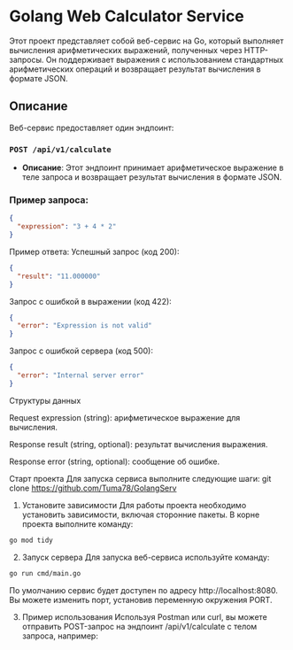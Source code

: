# Golang Web Calculator Service

Этот проект представляет собой веб-сервис на Go, который выполняет вычисления арифметических выражений, полученных через HTTP-запросы. Он поддерживает выражения с использованием стандартных арифметических операций и возвращает результат вычисления в формате JSON.

## Описание

Веб-сервис предоставляет один эндпоинт:

### `POST /api/v1/calculate`

- **Описание**: Этот эндпоинт принимает арифметическое выражение в теле запроса и возвращает результат вычисления в формате JSON.
  
### Пример запроса:
```json
{
  "expression": "3 + 4 * 2"
}
```
Пример ответа:
Успешный запрос (код 200):
```json
{
  "result": "11.000000"
}
```
Запрос с ошибкой в выражении (код 422):
```json
{
  "error": "Expression is not valid"
}
```
Запрос с ошибкой сервера (код 500):
```json
{
  "error": "Internal server error"
}
```
Структуры данных

Request expression (string): арифметическое выражение для вычисления.

Response result (string, optional): результат вычисления выражения.

Response error (string, optional): сообщение об ошибке.

Старт проекта
Для запуска сервиса выполните следующие шаги:
git clone  https://github.com/Tuma78/GolangServ
1. Установите зависимости
Для работы проекта необходимо установить зависимости, включая сторонние пакеты. В корне проекта выполните команду:

```bash
go mod tidy
```
2. Запуск сервера
Для запуска веб-сервиса используйте команду:
```bash
go run cmd/main.go
```

По умолчанию сервис будет доступен по адресу http://localhost:8080. Вы можете изменить порт, установив переменную окружения PORT.

3. Пример использования
Используя Postman или curl, вы можете отправить POST-запрос на эндпоинт /api/v1/calculate с телом запроса, например:
